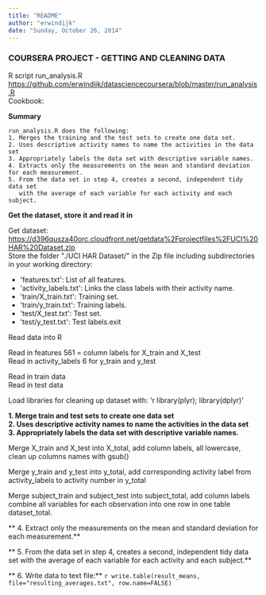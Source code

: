 ```yaml
---
title: "README"
author: "erwindijk"
date: "Sunday, October 26, 2014"
---
```


### COURSERA PROJECT - GETTING AND CLEANING DATA  
R script run_analysis.R https://github.com/erwindijk/datasciencecoursera/blob/master/run_analysis.R  
Cookbook: <insert link here>


**Summary**
```
run_analysis.R does the following:   
1. Merges the training and the test sets to create one data set.  
2. Uses descriptive activity names to name the activities in the data set  
3. Appropriately labels the data set with descriptive variable names.   
4. Extracts only the measurements on the mean and standard deviation for each measurement.   
5. From the data set in step 4, creates a second, independent tidy data set 
   with the average of each variable for each activity and each subject.  
```

**Get the dataset, store it and read it in**   

Get dataset: https://d396qusza40orc.cloudfront.net/getdata%2Fprojectfiles%2FUCI%20HAR%20Dataset.zip    
Store the folder "./UCI HAR Dataset/" in the Zip file including subdirectories in your working directory:   
- 'features.txt': List of all features.  
- 'activity_labels.txt': Links the class labels with their activity name.  
- 'train/X_train.txt': Training set.  
- 'train/y_train.txt': Training labels.  
- 'test/X_test.txt': Test set.  
- 'test/y_test.txt': Test labels.exit  

Read data into R  

Read in features 561 = column labels for X_train and X_test  
Read in activity_labels 6 for y_train and y_test

Read in train data  
Read in test data  
  
Load libraries for cleaning up dataset with:
'r library(plyr); library(dplyr)'  

**1. Merge train and test sets to create one data set  
2. Uses descriptive activity names to name the activities in the data set  
3. Appropriately labels the data set with descriptive variable names.**   
  
Merge X_train and X_test into X_total, add column labels, all lowercase, 
clean up columns names with gsub() 

Merge y_train and y_test into y_total, add corresponding activity label 
from activity_labels to activity number in y_total  

Merge subject_train and subject_test into subject_total, add column labels  
combine all variables for each observation into one row in one table dataset_total.  

** 4. Extract only the measurements on the mean and standard deviation for each measurement.**  

** 5. From the data set in step 4, creates a second, independent tidy data set 
   with the average of each variable for each activity and each subject.**   
   
** 6. Write data to text file:** `r write.table(result_means, file="resulting_averages.txt", row.name=FALSE)`


